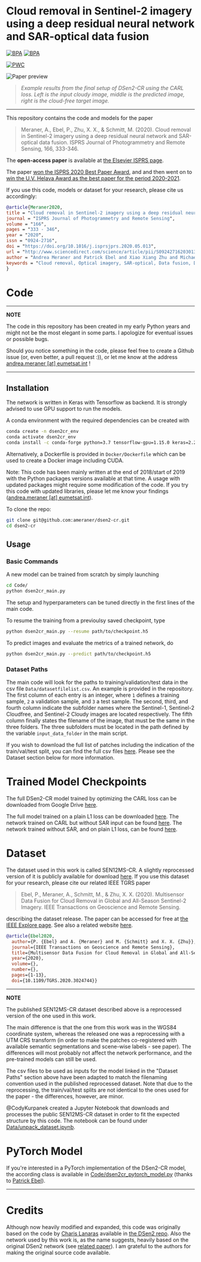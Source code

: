 # Cloud removal in Sentinel-2 imagery using a deep residual neural network and SAR-optical data fusion
[![BPA](https://img.shields.io/badge/Winner-ISPRS%20U.V.%20Helava%20Award%202020--2021-brightgreen)](https://www.isprs.org/society/awards/helava/2020_2021award.aspx)
[![BPA](https://img.shields.io/badge/Winner-ISPRS%20JPRS%20Best%20Paper%20Award%202020-brightgreen)](https://www.journals.elsevier.com/isprs-journal-of-photogrammetry-and-remote-sensing/news/the-u-v-helava-award-best-paper-volumes-159-170-2020)

[![PWC](https://img.shields.io/endpoint.svg?url=https://paperswithcode.com/badge/cloud-removal-in-sentinel-2-imagery-using-a/cloud-removal-on-sen12ms-cr)](https://paperswithcode.com/sota/cloud-removal-on-sen12ms-cr?p=cloud-removal-in-sentinel-2-imagery-using-a)

![Paper preview](doc/paper.JPG)
>
> _Example results from the final setup of DSen2-CR using the CARL loss. Left is the input cloudy image, middle is the predicted image, right is the cloud-free target image._
----
This repository contains the code and models for the paper
> Meraner, A., Ebel, P., Zhu, X. X., & Schmitt, M. (2020). Cloud removal in Sentinel-2 imagery using a deep residual neural network and SAR-optical data fusion. ISPRS Journal of Photogrammetry and Remote Sensing, 166, 333-346.

The **open-access paper** is available at [the Elsevier ISPRS page](https://doi.org/10.1016/j.isprsjprs.2020.05.013).

The paper [won the ISPRS 2020 Best Paper Award](https://www.journals.elsevier.com/isprs-journal-of-photogrammetry-and-remote-sensing/news/the-u-v-helava-award-best-paper-volumes-159-170-2020), and 
and then went on to [win the U.V. Helava Award as the best paper for the period 2020-2021](https://www.isprs.org/society/awards/helava/2020_2021award.aspx).

If you use this code, models or dataset for your research, please cite us accordingly:
```bibtex
@article{Meraner2020,
title = "Cloud removal in Sentinel-2 imagery using a deep residual neural network and SAR-optical data fusion",
journal = "ISPRS Journal of Photogrammetry and Remote Sensing",
volume = "166",
pages = "333 - 346",
year = "2020",
issn = "0924-2716",
doi = "https://doi.org/10.1016/j.isprsjprs.2020.05.013",
url = "http://www.sciencedirect.com/science/article/pii/S0924271620301398",
author = "Andrea Meraner and Patrick Ebel and Xiao Xiang Zhu and Michael Schmitt",
keywords = "Cloud removal, Optical imagery, SAR-optical, Data fusion, Deep learning, Residual network",
}
```

# Code

---

**NOTE**

The code in this repository has been created in my early Python years and might not be the most elegant in some parts. I apologize for eventual issues or possible bugs. 

Should you notice something in the code, please feel free to create a Github issue (or, even better, a pull request :)), or let me know at the address  [andrea.meraner [at] eumetsat.int](mailto:andrea.meraner@eumetsat.int) ! 

---

## Installation
The network is written in Keras with Tensorflow as backend. It is strongly advised to use GPU support to run the models.

A conda environment with the required dependencies can be created with
```bash
conda create -n dsen2cr_env
conda activate dsen2cr_env
conda install -c conda-forge python=3.7 tensorflow-gpu=1.15.0 keras=2.2.4 numpy=1.17 scipy rasterio pydot graphviz h5py=2.10.0
```

Alternatively, a Dockerfile is provided in `Docker/Dockerfile` which can be used to create a Docker image including CUDA.

Note: 
This code has been mainly written at the end of 2018/start of 2019 with the Python packages versions available at that time. A usage with updated packages might require some modification of the code.
If you try this code with updated libraries, please let me know your findings ([andrea.meraner [at] eumetsat.int](mailto:andrea.meraner@eumetsat.int)).

To clone the repo:
```bash
git clone git@github.com:ameraner/dsen2-cr.git
cd dsen2-cr
```

## Usage
### Basic Commands
A new model can be trained from scratch by simply launching
```bash
cd Code/
python dsen2cr_main.py
```
The setup and hyperparameters can be tuned directly in the first lines of the main code.

To resume the training from a previoulsy saved checkpoint, type
```bash
python dsen2cr_main.py --resume path/to/checkpoint.h5
```

To predict images and evaluate the metrics of a trained network, do
```bash
python dsen2cr_main.py --predict path/to/checkpoint.h5
```

### Dataset Paths
The main code will look for the paths to training/validation/test data in the csv file `Data/datasetfilelist.csv`.
An example is provided in the repository. The first column of each entry is an integer, where `1` defines a training sample, 
`2` a validation sample, and `3` a test sample. The second, third, and fourth column indicate the subfolder names where the
Sentinel-1, Sentinel-2 Cloudfree, and Sentinel-2 Cloudy images are located respectively. The fifth column finally states the 
filename of the image, that must be the same in the three folders.
The three subfolders must be located in the path defined by the variable `input_data_folder` in the main script.  

If you wish to download the full list of patches including the indication of the train/val/test split, 
you can find the full csv files [here]([https://syncandshare.lrz.de/getlink/fiX8Gv8SKQS8QMZrtXWZi5Rr/supplementary_SEN12MSCR](https://drive.google.com/file/d/1e1u1ARVf4rRYugiyI-pYrVcK29drvIq5/view?usp=sharing)).
Please see the Dataset section below for more information.

# Trained Model Checkpoints
The full DSen2-CR model trained by optimizing the CARL loss can be downloaded from Google Drive [here](https://drive.google.com/file/d/1L3YUVOnlg67H5VwlgYO9uC9iuNlq7VMg/view?usp=sharing).

The full model trained on a plain L1 loss can be downloaded [here](https://drive.google.com/file/d/1zv4_91Yr2IYyYDoqhZw8KpnfvfLhkuBB/view?usp=sharing). The network trained on CARL but without SAR input 
can be found [here](https://drive.google.com/file/d/1VHZa5-lX68mA2FbHeCiQsUq13oECw9DA/view?usp=sharing). The network trained without SAR, and on plain L1 loss, can be found [here](https://drive.google.com/file/d/11Th6UwKMXla7LGxsFJXwj-Jx9bSKlWUH/view?usp=sharing).


# Dataset
The dataset used in this work is called SEN12MS-CR. A slightly reprocessed version of it
is publicly available for download [here](https://mediatum.ub.tum.de/1554803).
If you use this dataset for your research, please cite our related IEEE TGRS paper 
> Ebel, P., Meraner, A., Schmitt, M., & Zhu, X. X. (2020). Multisensor Data Fusion for Cloud Removal in Global and All-Season Sentinel-2 Imagery. IEEE Transactions on Geoscience and Remote Sensing.

describing the dataset release. The paper can be accessed
for free at [the IEEE Explore page](https://ieeexplore.ieee.org/stamp/stamp.jsp?tp=&arnumber=9211498). See 
also a related website [here](https://patricktum.github.io/cloud_removal/).
```bibtex
@article{Ebel2020,
  author={P. {Ebel} and A. {Meraner} and M. {Schmitt} and X. X. {Zhu}},
  journal={IEEE Transactions on Geoscience and Remote Sensing}, 
  title={Multisensor Data Fusion for Cloud Removal in Global and All-Season Sentinel-2 Imagery}, 
  year={2020},
  volume={},
  number={},
  pages={1-13},
  doi={10.1109/TGRS.2020.3024744}}
```  
---

**NOTE**

The published SEN12MS-CR dataset described above is a reprocessed version of the one used in this work.  

The main difference is that the one from this work was in the WGS84 coordinate system, 
whereas the released one was a reprocessing with a UTM CRS transform (in order to make the patches
co-registered with available semantic segmentations and scene-wise labels - see paper). The differences will most
probably not affect the network performance, and the pre-trained models can still be used.

The csv files to be used as inputs for the model linked in the "Dataset Paths" section above have been adapted
to match the filenaming convention used in the published reprocessed dataset. Note that due to the reprocessing, the train/val/test 
splits are not identical to the ones used for the paper - the differences, however, are minor.

@CodyKurpanek created a Jupyter Notebook that downloads and processes the public SEN12MS-CR dataset in order to fit the expected structure by this code.
The notebook can be found under [Data/unpack_dataset.ipynb](https://github.com/ameraner/dsen2-cr/blob/main/Data/unpack_dataset.ipynb).

# PyTorch Model

If you're interested in a PyTorch implementation of the DSen2-CR model, the according class is available in 
[Code/dsen2cr_pytorch_model.py](https://github.com/ameraner/dsen2-cr/blob/main/Code/dsen2cr_pytorch_model.py) 
(thanks to [Patrick Ebel](https://github.com/PatrickTUM)).

---
# Credits
Although now heavily modified and expanded, this code was originally based on the code by [Charis Lanaras](https://github.com/lanha)
available in [the DSen2 repo](https://github.com/lanha/DSen2). Also the network used by this work is, as the name suggests, 
heavily based on the original DSen2 network (see [related paper](https://www.sciencedirect.com/science/article/abs/pii/S0924271618302636)). 
I am grateful to the authors for making the original source code available.

